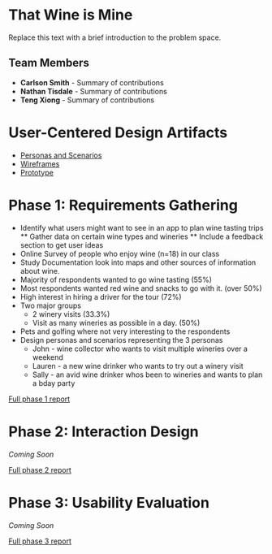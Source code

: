 # That Wine is Mine

Replace this text with a brief introduction to the problem space.

## Team Members

* **Carlson Smith** - Summary of contributions
* **Nathan Tisdale** - Summary of contributions
* **Teng Xiong** - Summary of contributions

# User-Centered Design Artifacts

* [Personas and Scenarios](personas-scenarios.md)
* [Wireframes](#)
* [Prototype](#)

# Phase 1: Requirements Gathering

* Identify what users might want to see in an app to plan wine tasting trips
** Gather data on certain wine types and wineries
** Include a feedback section to get user ideas
* Online Survey of people who enjoy wine (n=18) in our class
* Study Documentation look into maps and other sources of information about wine.
* Majority of respondents wanted to go wine tasting (55%)
* Most respondents wanted red wine and snacks to go with it. (over 50%)
* High interest in hiring a driver for the tour (72%)
* Two major groups
  * 2 winery visits (33.3%)
  * Visit as many wineries as possible in a day. (50%)
* Pets and golfing where not very interesting to the respondents
* Design personas and scenarios representing the 3 personas
  * John - wine collector who wants to visit multiple wineries over a weekend
  * Lauren - a new wine drinker who wants to try out a winery visit
  * Sally - an avid wine drinker whos been to wineries and wants to plan a bday party


[Full phase 1 report](phase1/)

# Phase 2: Interaction Design

*Coming Soon*

[Full phase 2 report](phase2/)

# Phase 3: Usability Evaluation

*Coming Soon*

[Full phase 3 report](phase3/)
